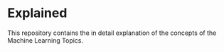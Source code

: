 # Explained
This repository contains the in detail explanation of the concepts of the Machine Learning Topics.
